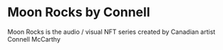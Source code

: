 # Moon Rocks by Connell

Moon Rocks is the audio / visual NFT series created by Canadian artist Connell McCarthy
